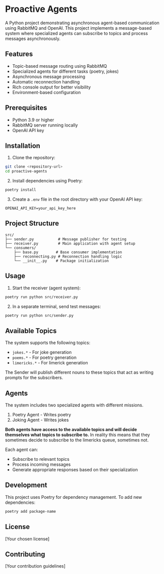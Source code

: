 # Proactive Agents

A Python project demonstrating asynchronous agent-based communication using RabbitMQ and OpenAI. This project implements a message-based system where specialized agents can subscribe to topics and process messages asynchronously.

## Features

- Topic-based message routing using RabbitMQ
- Specialized agents for different tasks (poetry, jokes)
- Asynchronous message processing
- Automatic reconnection handling
- Rich console output for better visibility
- Environment-based configuration

## Prerequisites

- Python 3.9 or higher
- RabbitMQ server running locally
- OpenAI API key

## Installation

1. Clone the repository:
```bash
git clone <repository-url>
cd proactive-agents
```

2. Install dependencies using Poetry:
```bash
poetry install
```

3. Create a `.env` file in the root directory with your OpenAI API key:
```
OPENAI_API_KEY=your_api_key_here
```

## Project Structure

```
src/
├── sender.py           # Message publisher for testing
├── receiver.py         # Main application with agent setup
└── consumers/
    ├── base.py        # Base consumer implementation
    ├── reconnecting.py # Reconnection handling logic
    └── __init__.py    # Package initialization
```

## Usage

1. Start the receiver (agent system):
```bash
poetry run python src/receiver.py
```

2. In a separate terminal, send test messages:
```bash
poetry run python src/sender.py
```

## Available Topics

The system supports the following topics:
- `jokes.*` - For joke generation
- `poems.*` - For poetry generation
- `limericks.*` - For limerick generation

The Sender will publish different nouns to these topics that act as writing prompts for the subscribers.

## Agents

The system includes two specialized agents with different missions.
1. Poetry Agent - Writes poetry
2. Joking Agent - Writes jokes

**Both agents have access to the available topics and will decide themselves what topics to subscribe to.**
In reality this means that they sometimes decide to subscribe to the limericks queue, sometimes not.

Each agent can:
- Subscribe to relevant topics
- Process incoming messages
- Generate appropriate responses based on their specialization

## Development

This project uses Poetry for dependency management. To add new dependencies:

```bash
poetry add package-name
```

## License

[Your chosen license]

## Contributing

[Your contribution guidelines] 
